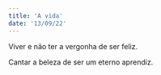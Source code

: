```yaml
---
title: 'A vida'
date: '13/09/22'
---
```


Viver e não ter a vergonha de ser feliz.

Cantar a beleza de ser um eterno aprendiz.
